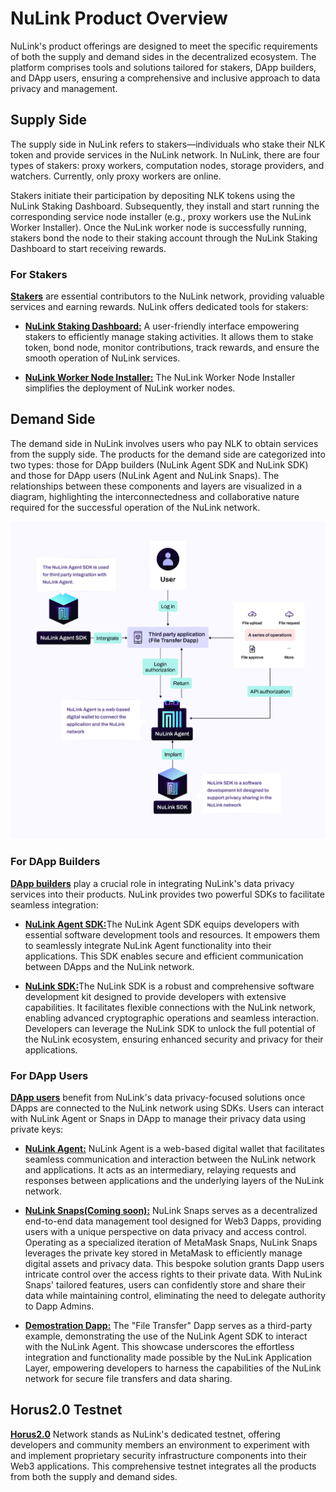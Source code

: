 # NuLink Product Overview

NuLink's product offerings are designed to meet the specific requirements of both the supply and demand sides in the decentralized ecosystem. The platform comprises tools and solutions tailored for stakers, DApp builders, and DApp users, ensuring a comprehensive and inclusive approach to data privacy and management.

## Supply Side

The supply side in NuLink refers to stakers—individuals who stake their NLK token and provide services in the NuLink network. In NuLink, there are four types of stakers: proxy workers, computation nodes, storage providers, and watchers. Currently, only proxy workers are online.

Stakers initiate their participation by depositing NLK tokens using the NuLink Staking Dashboard. Subsequently, they install and start running the corresponding service node installer (e.g., proxy workers use the NuLink Worker Installer). Once the NuLink worker node is successfully running, stakers bond the node to their staking account through the NuLink Staking Dashboard to start receiving rewards.

### For Stakers

[**Stakers**](stakers.md) are essential contributors to the NuLink network, providing valuable services and earning rewards. NuLink offers dedicated tools for stakers:

* [**NuLink Staking Dashboard:**](./product/staker/dashboard.md) A user-friendly interface empowering stakers to efficiently manage staking activities. It allows them to stake token, bond node, monitor contributions, track rewards, and ensure the smooth operation of NuLink services.

* [**NuLink Worker Node Installer:**](./product/staker/nulink_worker.md) The NuLink Worker Node Installer simplifies the deployment of NuLink worker nodes.



## Demand Side

The demand side in NuLink involves users who pay NLK to obtain services from the supply side. The products for the demand side are categorized into two types: those for DApp builders (NuLink Agent SDK and NuLink SDK) and those for DApp users (NuLink Agent and NuLink Snaps). The relationships between these components and layers are visualized in a diagram, highlighting the interconnectedness and collaborative nature required for the successful operation of the NuLink network.

![Operation Flow](../miscellaneous/img/flow.jpg)


### For DApp Builders

[**DApp builders**](dapp_builders.md) play a crucial role in integrating NuLink's data privacy services into their products. NuLink provides two powerful SDKs to facilitate seamless integration:


* [**NuLink Agent SDK:**](./product/staker/nulink_sdk.md)The NuLink Agent SDK equips developers with essential software development tools and resources. It empowers them to seamlessly integrate NuLink Agent functionality into their applications. This SDK enables secure and efficient communication between DApps and the NuLink network.


* [**NuLink SDK:**](./product/staker/nulink_sdk.md)The NuLink SDK is a robust and comprehensive software development kit designed to provide developers with extensive capabilities. It facilitates flexible connections with the NuLink network, enabling advanced cryptographic operations and seamless interaction. Developers can leverage the NuLink SDK to unlock the full potential of the NuLink ecosystem, ensuring enhanced security and privacy for their applications.



### For DApp Users

[**DApp users**](dapp_users.md) benefit from NuLink's data privacy-focused solutions once DApps are connected to the NuLink network using SDKs. Users can interact with NuLink Agent or Snaps in DApp to manage their privacy data using private keys:


* [**NuLink Agent:**](./product/users/nulink_agent.md) NuLink Agent is a web-based digital wallet that facilitates seamless communication and interaction between the NuLink network and applications. It acts as an intermediary, relaying requests and responses between applications and the underlying layers of the NuLink network.


* [**NuLink Snaps(Coming soon):**](./product/users/nulink_snaps.md) NuLink Snaps serves as a decentralized end-to-end data management tool designed for Web3 Dapps, providing users with a unique perspective on data privacy and access control. Operating as a specialized iteration of MetaMask Snaps, NuLink Snaps leverages the private key stored in MetaMask to efficiently manage digital assets and privacy data. This bespoke solution grants Dapp users intricate control over the access rights to their private data. With NuLink Snaps' tailored features, users can confidently store and share their data while maintaining control, eliminating the need to delegate authority to Dapp Admins.


* [**Demostration Dapp:**](./product/users/agent_usecase.md) The "File Transfer" Dapp serves as a third-party example, demonstrating the use of the NuLink Agent SDK to interact with the NuLink Agent. This showcase underscores the effortless integration and functionality made possible by the NuLink Application Layer, empowering developers to harness the capabilities of the NuLink network for secure file transfers and data sharing.


## Horus2.0 Testnet

[**Horus2.0**](testnet.md) Network stands as NuLink's dedicated testnet, offering developers and community members an environment to experiment with and implement proprietary security infrastructure components into their Web3 applications. This comprehensive testnet integrates all the products from both the supply and demand sides. 




